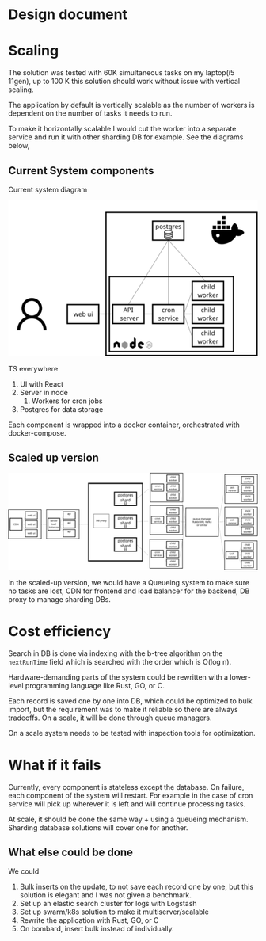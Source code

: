 # Design document

# Scaling

The solution was tested with 60K simultaneous tasks on my laptop(i5 11gen), up to 100 K this solution should work without issue with vertical scaling.

The application by default is vertically scalable as the number of workers is dependent on the number of tasks it needs to run.

To make it horizontally scalable I would cut the worker into a separate service and run it with other sharding DB for example. See the diagrams below,


## Current System components

Current system diagram

![system diagram](system-diagram.png)

TS everywhere

1. UI with React
2. Server in node
   1. Workers for cron jobs
3. Postgres for data storage

Each component is wrapped into a docker container, orchestrated with docker-compose.

## Scaled up version 
![scaled-up-version](scaled-up-version.png)

In the scaled-up version, we would have a Queueing system to make sure no tasks are lost, CDN for frontend and load balancer for the backend, DB proxy to manage sharding DBs.

# Cost efficiency

Search in DB is done via indexing with the b-tree algorithm on the `nextRunTime` field which is searched with the order which is O(log n).

Hardware-demanding parts of the system could be rewritten with a lower-level programming language like Rust, GO, or C.

Each record is saved one by one into DB, which could be optimized to bulk import, but the requirement was to make it reliable so there are always tradeoffs. On a scale, it will be done through queue managers.

On a scale system needs to be tested with inspection tools for optimization.

# What if it fails

Currently, every component is stateless except the database. On failure, each component of the system will restart. For example in the case of cron service will pick up wherever it is left and will continue processing tasks.

At scale, it should be done the same way + using a queueing mechanism. 
Sharding database solutions will cover one for another.

## What else could be done

We could

1. Bulk inserts on the update, to not save each record one by one, but this solution is elegant and I was not given a benchmark.
2. Set up an elastic search cluster for logs with Logstash
3. Set up swarm/k8s solution to make it multiserver/scalable
4. Rewrite the application with Rust, GO, or C
5. On bombard, insert bulk instead of individually.